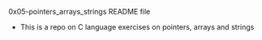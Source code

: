 0x05-pointers_arrays_strings README file
- This is a repo on C language exercises on pointers, arrays and strings
